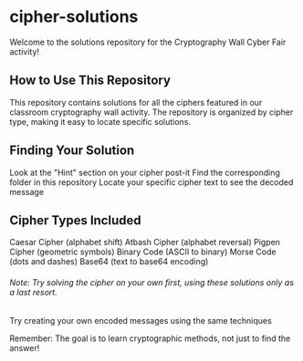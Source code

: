 # cipher-solutions

Welcome to the solutions repository for the Cryptography Wall Cyber Fair activity!

## How to Use This Repository

This repository contains solutions for all the ciphers featured in our classroom cryptography wall activity. The repository is organized by cipher type, making it easy to locate specific solutions.

## Finding Your Solution

Look at the "Hint" section on your cipher post-it
Find the corresponding folder in this repository
Locate your specific cipher text to see the decoded message

## Cipher Types Included

Caesar Cipher (alphabet shift)
Atbash Cipher (alphabet reversal)
Pigpen Cipher (geometric symbols)
Binary Code (ASCII to binary)
Morse Code (dots and dashes)
Base64 (text to base64 encoding)

###### Note: Try solving the cipher on your own first, using these solutions only as a last resort.

Try creating your own encoded messages using the same techniques

Remember: The goal is to learn cryptographic methods, not just to find the answer!

